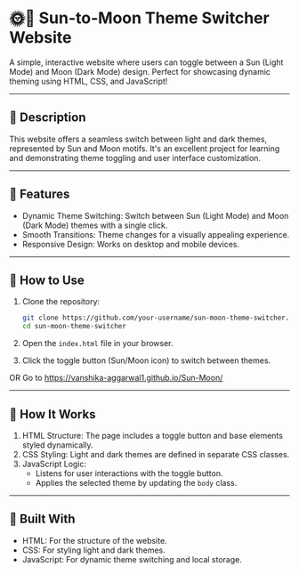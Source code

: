 # 🌞🌙 Sun-to-Moon Theme Switcher Website

A simple, interactive website where users can toggle between a Sun (Light Mode) and Moon (Dark Mode) design. Perfect for showcasing dynamic theming using HTML, CSS, and JavaScript!

---

## 📝 Description

This website offers a seamless switch between light and dark themes, represented by Sun and Moon motifs. It's an excellent project for learning and demonstrating theme toggling and user interface customization.

---

## 🌟 Features

- Dynamic Theme Switching: Switch between Sun (Light Mode) and Moon (Dark Mode) themes with a single click.
- Smooth Transitions: Theme changes for a visually appealing experience.
- Responsive Design: Works on desktop and mobile devices.

---

## 🚀 How to Use

1. Clone the repository:
   ```bash
   git clone https://github.com/your-username/sun-moon-theme-switcher.git
   cd sun-moon-theme-switcher
   ```

2. Open the `index.html` file in your browser.

3. Click the toggle button (Sun/Moon icon) to switch between themes.

OR
Go to
https://vanshika-aggarwal1.github.io/Sun-Moon/

---

## 🌌 How It Works

1. HTML Structure: The page includes a toggle button and base elements styled dynamically.
2. CSS Styling: Light and dark themes are defined in separate CSS classes.
3. JavaScript Logic:
   - Listens for user interactions with the toggle button.
   - Applies the selected theme by updating the `body` class.

---

## 🔧 Built With

- HTML: For the structure of the website.
- CSS: For styling light and dark themes.
- JavaScript: For dynamic theme switching and local storage.

